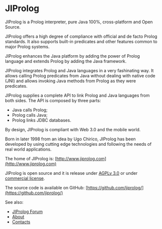 # JIProlog

JIProlog is a Prolog interpreter, pure Java 100%, cross-platform and Open Source.

JIProlog offers a high degree of compliance with official and de facto Prolog standards. It also supports built-in predicates and other features common to major Prolog systems.

JIProlog enhances the Java platform by adding the power of Prolog language and extends Prolog by adding the Java framework.

JIProlog integrates Prolog and Java languages in a very fashinating way. It allows calling Prolog predicates from Java without dealing with native code (JNI) and allows invoking Java methods from Prolog as they were predicates.

JIProlog supplies a complete API to link Prolog and Java languages from both sides. The API is composed by three parts:
* Java calls Prolog;
* Prolog calls Java;
* Prolog links JDBC databases.

By design, JIProlog is compliant with Web 3.0 and the mobile world.

Born in later 1998 from an idea by Ugo Chirico, JIProlog has been developed by using cutting edge technologies and following the needs of real world applications.

The home of JIProlog is:
[http://www.jiprolog.com](http://www.jiprolog.com)

JIProlog is open source and it is release under [AGPLv 3.0](https://www.gnu.org/licenses/agpl-3.0.html) or under [commercial license](License).

The source code is available on GitHub:
[https://github.com/jiprolog/](https://github.com/jiprolog/)

See also:

* [JIProlog Forum](http://www.jiprolog.com/forum.aspx)
* [About](http://www.jiprolog.com#about)
* [Contacts](http://www.jiprolog.com#contacts)